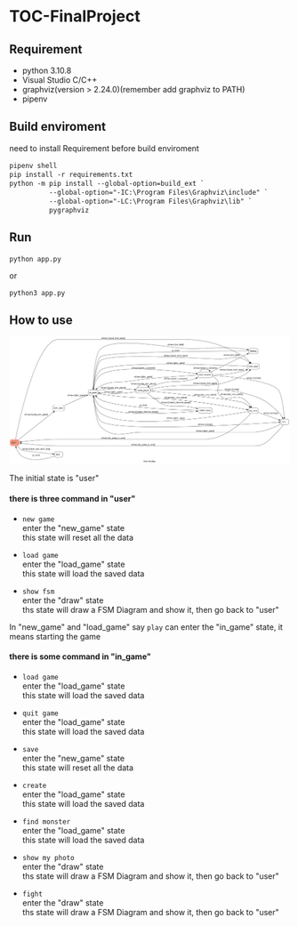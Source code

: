 # TOC-FinalProject
 
## Requirement

- python 3.10.8  
- Visual Studio C/C++
- graphviz(version > 2.24.0)(remember add graphviz to PATH)  
- pipenv

## Build enviroment  
need to install Requirement before build enviroment  

    pipenv shell  
    pip install -r requirements.txt  
    python -m pip install --global-option=build_ext `
              --global-option="-IC:\Program Files\Graphviz\include" `
              --global-option="-LC:\Program Files\Graphviz\lib" `
              pygraphviz

## Run

    python app.py

or

    python3 app.py

## How to use
![GITHUB](https://github.com/willee-wahaha/TOC-FinalProject/blob/main/fsm.png)

The initial state is "user"  
#### there is three command in "user"
- `new game`  
  enter the "new_game" state  
  this state will reset all the data
  
- `load game`  
  enter the "load_game" state  
  this state will load the saved data

- `show fsm`  
  enter the "draw" state  
  ths state will draw a FSM Diagram and show it, then go back to "user"
  
In "new_game" and "load_game" say `play` can enter the "in_game" state, it means starting the game  
#### there is some command in "in_game"

- `load game`  
  enter the "load_game" state  
  this state will load the saved data
  
- `quit game`  
  enter the "load_game" state  
  this state will load the saved data

- `save`  
  enter the "new_game" state  
  this state will reset all the data
  
- `create`  
  enter the "load_game" state  
  this state will load the saved data
  
- `find monster`  
  enter the "load_game" state  
  this state will load the saved data
  
- `show my photo`  
  enter the "draw" state  
  ths state will draw a FSM Diagram and show it, then go back to "user"

- `fight`  
  enter the "draw" state  
  ths state will draw a FSM Diagram and show it, then go back to "user"
  

